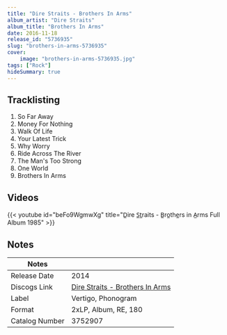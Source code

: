 ```yaml
---
title: "Dire Straits - Brothers In Arms"
album_artist: "Dire Straits"
album_title: "Brothers In Arms"
date: 2016-11-18
release_id: "5736935"
slug: "brothers-in-arms-5736935"
cover:
    image: "brothers-in-arms-5736935.jpg"
tags: ["Rock"]
hideSummary: true
---
```


## Tracklisting
1. So Far Away
2. Money For Nothing
3. Walk Of Life
4. Your Latest Trick
5. Why Worry
6. Ride Across The River
7. The Man's Too Strong
8. One World
9. Brothers In Arms

## Videos
{{< youtube id="beFo9WgmwXg" title="D̲ire S̲t̲raits - B̲ro̲the̲rs in A̲rms Full Album 1985" >}}

## Notes

| Notes          |             |
| ---------------| ----------- |
| Release Date   | 2014 |
| Discogs Link   | [Dire Straits - Brothers In Arms](https://www.discogs.com/release/5736935) |
| Label          | Vertigo, Phonogram |
| Format         | 2xLP, Album, RE, 180 |
| Catalog Number | 3752907 |

